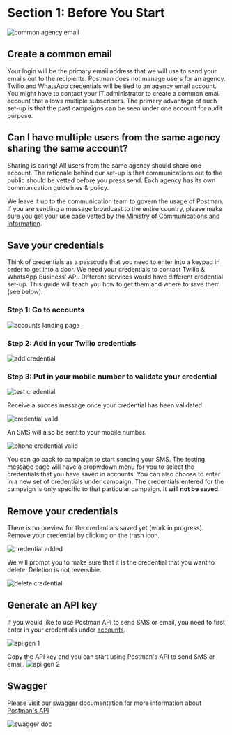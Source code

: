 # Section 1: Before You Start

![common agency email](./assets/alert-postman-common-email.png)
## Create a common email
Your login will be the primary email address that we will use to send your emails out to the recipients. Postman does not manage users for an agency. Twilio and WhatsApp credentials will be tied to an agency email account. You might have to contact your IT administrator to create a common email account that allows multiple subscribers. The primary advantage of such set-up is that the past campaigns can be seen under one account for audit purpose. 

## Can I have multiple users from the same agency sharing the same account?
Sharing is caring! All users from the same agency should share one account. The rationale behind our set-up is that communications out to the public should be vetted before you press send. Each agency has its own communication guidelines & policy. 

We leave it up to the communication team to govern the usage of Postman. If you are sending a message broadcast to the entire country, please make sure you get your use case vetted by the [Ministry of Communications and Information](https://www.mci.gov.sg/ "Ministry of Communications and Information").  

## Save your credentials

Think of credentials as a passcode that you need to enter into a keypad in order to get into a door. We need your credentials to contact Twilio & WhatsApp Business’ API. Different services would have different credential set-up. This guide will teach you how to get them and where to save them (see below).

### Step 1: Go to accounts
![accounts landing page](./assets/accounts-landing.jpg)

### Step 2: Add in your Twilio credentials
![add credential](./assets/accounts-enter-cred.jpg)

### Step 3: Put in your mobile number to validate your credential
![test credential](./assets/accounts-test-cred.jpg)

Receive a succes message once your credential has been validated. 

![credential valid](./assets/accounts-cred-valid.jpg)

An SMS will also be sent to your mobile number.

![phone credential valid](./assets/phone-cred-valid.jpg)

You can go back to campaign to start sending your SMS. The testing message page will have a dropwdown menu for you to select the credentials that you have saved in accounts. You can also choose to enter in a new set of credentials under campaign. The credentials entered for the campaign is only specific to that particular campaign. It **will not be saved**. 

## Remove your credentials
There is no preview for the credentials saved yet (work in progress). Remove your credential by clicking on the trash icon. 

![credential added](./assets/accounts-cred-added.jpg)

We will prompt you to make sure that it is the credential that you want to delete. Deletion is not reversible. 

![delete credential](./assets/accounts-delete-cred.jpg)

## Generate an API key

If you would like to use Postman API to send SMS or email, you need to first enter in your credentials under [accounts](./before-you-start.html#save-your-credentials "credentials").  

![api gen 1](./assets/accounts-api-gen-1.jpg)

Copy the API key and you can start using Postman's API to send SMS or email. 
![api gen 2](./assets/accounts-api-gen-2.jpg)

## Swagger

 Please visit our [swagger]( https://api-staging.postman.gov.sg/docs/ "Postman Swagger File")  documentation for more information about [Postman's API]( https://api-staging.postman.gov.sg/docs/ "Postman Swagger File") 
 
![swagger doc](./assets/swagger.jpg)
